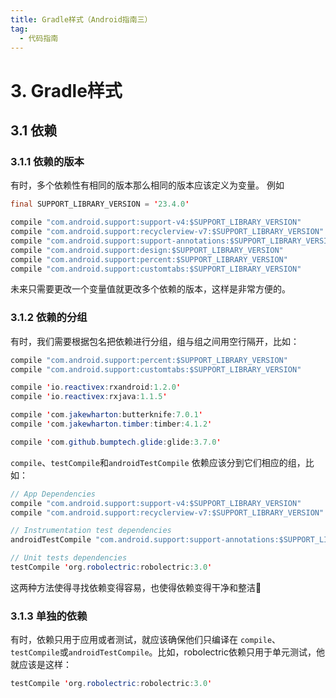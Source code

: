 ```yaml
---
title: Gradle样式（Android指南三）
tag:
  - 代码指南
---
```


# 3\. Gradle样式

## 3.1 依赖

### 3.1.1 依赖的版本

有时，多个依赖性有相同的版本那么相同的版本应该定义为变量。 例如

```java
final SUPPORT_LIBRARY_VERSION = '23.4.0'

compile "com.android.support:support-v4:$SUPPORT_LIBRARY_VERSION"
compile "com.android.support:recyclerview-v7:$SUPPORT_LIBRARY_VERSION"
compile "com.android.support:support-annotations:$SUPPORT_LIBRARY_VERSION"
compile "com.android.support:design:$SUPPORT_LIBRARY_VERSION"
compile "com.android.support:percent:$SUPPORT_LIBRARY_VERSION"
compile "com.android.support:customtabs:$SUPPORT_LIBRARY_VERSION"
```

未来只需要更改一个变量值就更改多个依赖的版本，这样是非常方便的。

### 3.1.2 依赖的分组

有时，我们需要根据包名把依赖进行分组，组与组之间用空行隔开，比如：

```java
compile "com.android.support:percent:$SUPPORT_LIBRARY_VERSION"
compile "com.android.support:customtabs:$SUPPORT_LIBRARY_VERSION"

compile 'io.reactivex:rxandroid:1.2.0'
compile 'io.reactivex:rxjava:1.1.5'

compile 'com.jakewharton:butterknife:7.0.1'
compile 'com.jakewharton.timber:timber:4.1.2'

compile 'com.github.bumptech.glide:glide:3.7.0'
```

`compile`、`testCompile`和`androidTestCompile` 依赖应该分到它们相应的组，比如：

```java
// App Dependencies
compile "com.android.support:support-v4:$SUPPORT_LIBRARY_VERSION"
compile "com.android.support:recyclerview-v7:$SUPPORT_LIBRARY_VERSION"

// Instrumentation test dependencies
androidTestCompile "com.android.support:support-annotations:$SUPPORT_LIBRARY_VERSION"

// Unit tests dependencies
testCompile 'org.robolectric:robolectric:3.0'
```

这两种方法使得寻找依赖变得容易，也使得依赖变得干净和整洁🙌

### 3.1.3 单独的依赖

有时，依赖只用于应用或者测试，就应该确保他们只编译在 `compile`、`testCompile`或`androidTestCompile`。比如，robolectric依赖只用于单元测试，他就应该是这样：

```java
testCompile 'org.robolectric:robolectric:3.0'
```
